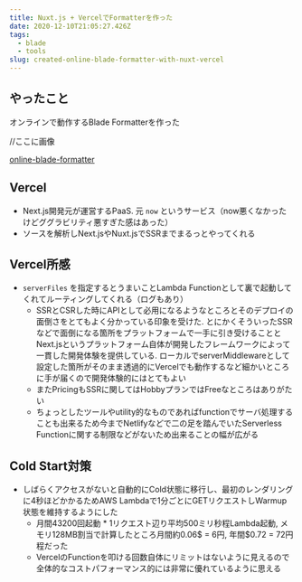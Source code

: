 ```yaml
---
title: Nuxt.js + VercelでFormatterを作った
date: 2020-12-10T21:05:27.426Z
tags:
  - blade
  - tools
slug: created-online-blade-formatter-with-nuxt-vercel
---
```

## やったこと

オンラインで動作するBlade Formatterを作った

//ここに画像

[online-blade-formatter](https://online-blade-formatter.vercel.app/)

## Vercel

- Next.js開発元が運営するPaaS. 元 `now` というサービス（now悪くなかったけどググラビリティ悪すぎた感はあった）
- ソースを解析しNext.jsやNuxt.jsでSSRまでまるっとやってくれる

## Vercel所感

- `serverFiles` を指定するとうまいことLambda Functionとして裏で起動してくれてルーティングしてくれる（ログもあり）
  - SSRとCSRした時にAPIとして必用になるようなところとそのデプロイの面倒さをとてもよく分かっている印象を受けた. とにかくそういったSSRなどで面倒になる箇所をプラットフォームで一手に引き受けることとNext.jsというプラットフォーム自体が開発したフレームワークによって一貫した開発体験を提供している. ローカルでserverMiddlewareとして設定した箇所がそのまま透過的にVercelでも動作するなど細かいところに手が届くので開発体験的にはとてもよい
  - またPricingもSSRに関してはHobbyプランではFreeなところはありがたい
  - ちょっとしたツールやutility的なものであればfunctionでサーバ処理することも出来るため今までNetlifyなどで二の足を踏んでいたServerless Functionに関する制限などがないため出来ることの幅が広がる

## Cold Start対策
- しばらくアクセスがないと自動的にCold状態に移行し、最初のレンダリングに4秒ほどかかるためAWS Lambdaで1分ごとにGETリクエストしWarmup状態を維持するようにした
  - 月間43200回起動 * 1リクエスト辺り平均500ミリ秒程Lambda起動, メモリ128MB割当で計算したところ月間約0.06$ = 6円, 年間$0.72 = 72円程だった
  - VercelのFunctionを叩ける回数自体にリミットはないように見えるので全体的なコストパフォーマンス的には非常に優れているように思える